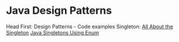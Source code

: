# Java Design Patterns
Head First: Design Patterns - Code examples
Singleton:
[All About the Singleton](https://dzone.com/articles/all-about-the-singleton)
[Java Singletons Using Enum](https://dzone.com/articles/java-singletons-using-enum)
